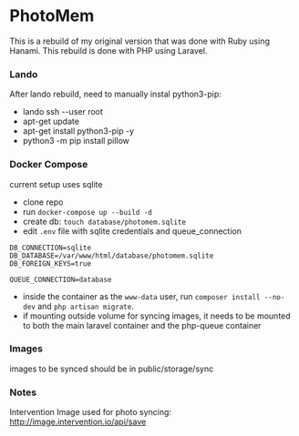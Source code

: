 # PhotoMem
This is a rebuild of my original version that was done with Ruby using Hanami.  This rebuild is done with PHP using Laravel.

### Lando
After lando rebuild, need to manually instal python3-pip:
- lando ssh --user root
- apt-get update
- apt-get install python3-pip -y
- python3 -m pip install pillow


### Docker Compose
current setup uses sqlite
- clone repo
- run `docker-compose up --build -d`
- create db: `touch database/photomem.sqlite`
- edit `.env` file with sqlite credentials and queue_connection
```
DB_CONNECTION=sqlite
DB_DATABASE=/var/www/html/database/photomem.sqlite
DB_FOREIGN_KEYS=true

QUEUE_CONNECTION=database
```
- inside the container as the `www-data` user, run `composer install --no-dev` and `php artisan migrate`.
- if mounting outside volume for syncing images, it needs to be mounted to both the main laravel container and the php-queue container


### Images
images to be synced should be in public/storage/sync


### Notes
Intervention Image used for photo syncing: http://image.intervention.io/api/save
